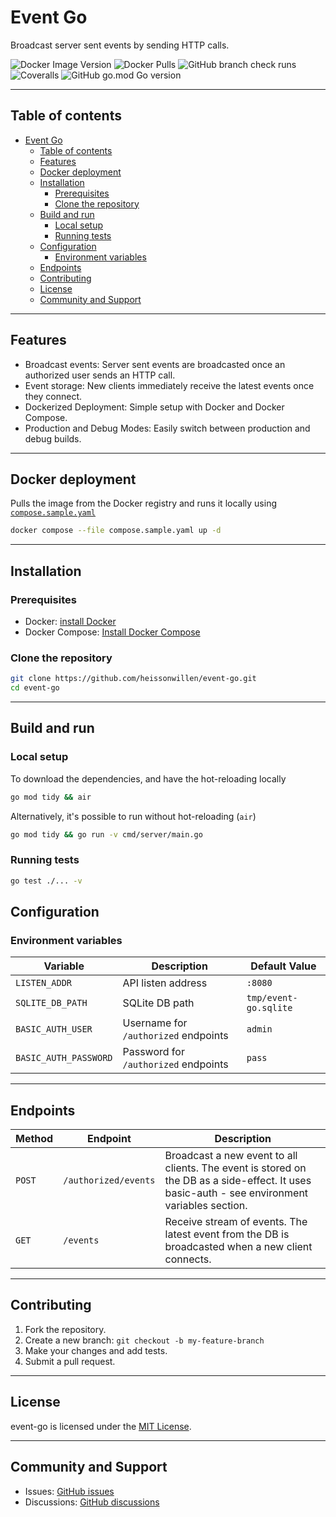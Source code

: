 # Event Go

Broadcast server sent events by sending HTTP calls.

![Docker Image Version](https://img.shields.io/docker/v/heissonwillen/event-go?sort=semver&label=Docker%20Image%20Version&logo=docker)
![Docker Pulls](https://img.shields.io/docker/pulls/heissonwillen/event-go)
![GitHub branch check runs](https://img.shields.io/github/check-runs/heissonwillen/event-go/main)
![Coveralls](https://img.shields.io/coverallsCoverage/github/heissonwillen/event-go)
![GitHub go.mod Go version](https://img.shields.io/github/go-mod/go-version/heissonwillen/event-go)

<!-- TODO: add demo video -->
<!-- TODO: add demo env -->
---

## Table of contents

- [Event Go](#event-go)
  - [Table of contents](#table-of-contents)
  - [Features](#features)
  - [Docker deployment](#docker-deployment)
  - [Installation](#installation)
    - [Prerequisites](#prerequisites)
    - [Clone the repository](#clone-the-repository)
  - [Build and run](#build-and-run)
    - [Local setup](#local-setup)
    - [Running tests](#running-tests)
  - [Configuration](#configuration)
    - [Environment variables](#environment-variables)
  - [Endpoints](#endpoints)
  - [Contributing](#contributing)
  - [License](#license)
  - [Community and Support](#community-and-support)

---

## Features

- Broadcast events: Server sent events are broadcasted once an authorized user sends an HTTP call.
- Event storage: New clients immediately receive the latest events once they connect.
- Dockerized Deployment: Simple setup with Docker and Docker Compose.  
- Production and Debug Modes: Easily switch between production and debug builds.  


---

## Docker deployment
Pulls the image from the Docker registry and runs it locally using [`compose.sample.yaml`](./compose.sample.yaml)
```bash
docker compose --file compose.sample.yaml up -d
```

---
## Installation

### Prerequisites

- Docker: [install Docker](https://docs.docker.com/get-docker/)  
- Docker Compose: [Install Docker Compose](https://docs.docker.com/compose/install/)  

### Clone the repository

```bash
git clone https://github.com/heissonwillen/event-go.git
cd event-go
```
---

## Build and run

### Local setup

To download the dependencies, and have the hot-reloading locally
```bash
go mod tidy && air
```
Alternatively, it's possible to run without hot-reloading (`air`)
```bash
go mod tidy && go run -v cmd/server/main.go
```

### Running tests

```bash
go test ./... -v
```

## Configuration

### Environment variables

| Variable              | Description                          | Default Value         |
| --------------------- | ------------------------------------ | --------------------- |
| `LISTEN_ADDR`         | API listen address                   | `:8080`               |
| `SQLITE_DB_PATH`      | SQLite DB path                       | `tmp/event-go.sqlite` |
| `BASIC_AUTH_USER`     | Username for `/authorized` endpoints | `admin`               |
| `BASIC_AUTH_PASSWORD` | Password for `/authorized` endpoints | `pass`                |

---

## Endpoints

| Method | Endpoint             | Description                                                                                                                                   |
| ------ | -------------------- | --------------------------------------------------------------------------------------------------------------------------------------------- |
| `POST` | `/authorized/events` | Broadcast a new event to all clients. The event is stored on the DB as a side-effect. It uses basic-auth - see environment variables section. |
| `GET`  | `/events`            | Receive stream of events. The latest event from the DB is broadcasted when a new client connects.                                             |


---

## Contributing

1. Fork the repository.  
2. Create a new branch: `git checkout -b my-feature-branch`  
3. Make your changes and add tests.  
4. Submit a pull request.  

---

## License

event-go is licensed under the [MIT License](LICENSE).

---

## Community and Support

- Issues: [GitHub issues](https://github.com/heissonwillen/event-go/issues)  
- Discussions: [GitHub discussions](https://github.com/heissonwillen/event-go/discussions)  
